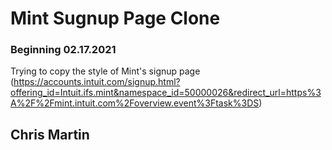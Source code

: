 # Mint Sugnup Page Clone

### Beginning 02.17.2021

Trying to copy the style of Mint's signup page (https://accounts.intuit.com/signup.html?offering_id=Intuit.ifs.mint&namespace_id=50000026&redirect_url=https%3A%2F%2Fmint.intuit.com%2Foverview.event%3Ftask%3DS)

## Chris Martin
